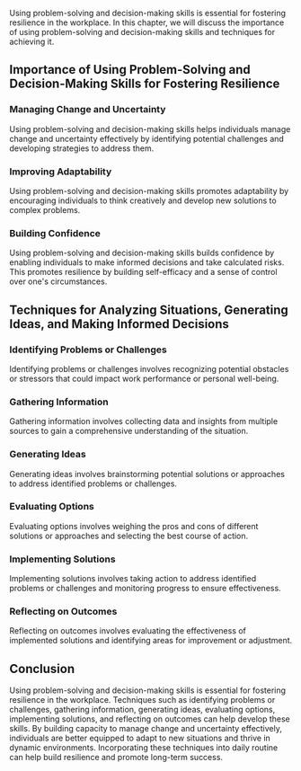 
Using problem-solving and decision-making skills is essential for fostering resilience in the workplace. In this chapter, we will discuss the importance of using problem-solving and decision-making skills and techniques for achieving it.

Importance of Using Problem-Solving and Decision-Making Skills for Fostering Resilience
---------------------------------------------------------------------------------------

### Managing Change and Uncertainty

Using problem-solving and decision-making skills helps individuals manage change and uncertainty effectively by identifying potential challenges and developing strategies to address them.

### Improving Adaptability

Using problem-solving and decision-making skills promotes adaptability by encouraging individuals to think creatively and develop new solutions to complex problems.

### Building Confidence

Using problem-solving and decision-making skills builds confidence by enabling individuals to make informed decisions and take calculated risks. This promotes resilience by building self-efficacy and a sense of control over one's circumstances.

Techniques for Analyzing Situations, Generating Ideas, and Making Informed Decisions
------------------------------------------------------------------------------------

### Identifying Problems or Challenges

Identifying problems or challenges involves recognizing potential obstacles or stressors that could impact work performance or personal well-being.

### Gathering Information

Gathering information involves collecting data and insights from multiple sources to gain a comprehensive understanding of the situation.

### Generating Ideas

Generating ideas involves brainstorming potential solutions or approaches to address identified problems or challenges.

### Evaluating Options

Evaluating options involves weighing the pros and cons of different solutions or approaches and selecting the best course of action.

### Implementing Solutions

Implementing solutions involves taking action to address identified problems or challenges and monitoring progress to ensure effectiveness.

### Reflecting on Outcomes

Reflecting on outcomes involves evaluating the effectiveness of implemented solutions and identifying areas for improvement or adjustment.

Conclusion
----------

Using problem-solving and decision-making skills is essential for fostering resilience in the workplace. Techniques such as identifying problems or challenges, gathering information, generating ideas, evaluating options, implementing solutions, and reflecting on outcomes can help develop these skills. By building capacity to manage change and uncertainty effectively, individuals are better equipped to adapt to new situations and thrive in dynamic environments. Incorporating these techniques into daily routine can help build resilience and promote long-term success.
